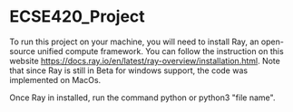 # ECSE420_Project
To run this project on your machine, you will need to install Ray, an open-source unified compute framework. You can follow the instruction on this website https://docs.ray.io/en/latest/ray-overview/installation.html. Note that since Ray is still in Beta for windows support, the code was implemented on MacOs.

Once Ray in installed, run the command python or python3 "file name".
